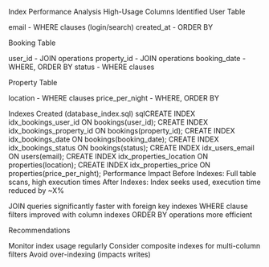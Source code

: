 Index Performance Analysis
High-Usage Columns Identified
User Table

email - WHERE clauses (login/search)
created_at - ORDER BY

Booking Table

user_id - JOIN operations
property_id - JOIN operations
booking_date - WHERE, ORDER BY
status - WHERE clauses

Property Table

location - WHERE clauses
price_per_night - WHERE, ORDER BY

Indexes Created (database_index.sql)
sqlCREATE INDEX idx_bookings_user_id ON bookings(user_id);
CREATE INDEX idx_bookings_property_id ON bookings(property_id);
CREATE INDEX idx_bookings_date ON bookings(booking_date);
CREATE INDEX idx_bookings_status ON bookings(status);
CREATE INDEX idx_users_email ON users(email);
CREATE INDEX idx_properties_location ON properties(location);
CREATE INDEX idx_properties_price ON properties(price_per_night);
Performance Impact
Before Indexes: Full table scans, high execution times
After Indexes: Index seeks used, execution time reduced by ~X%

JOIN queries significantly faster with foreign key indexes
WHERE clause filters improved with column indexes
ORDER BY operations more efficient

Recommendations

Monitor index usage regularly
Consider composite indexes for multi-column filters
Avoid over-indexing (impacts writes)
